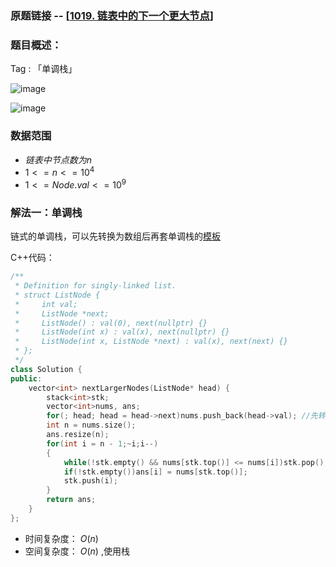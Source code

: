 ### 原题链接 -- [[1019. 链表中的下一个更大节点](https://leetcode.cn/problems/next-greater-node-in-linked-list/)]

### 题目概述：
Tag : 「单调栈」

![image](https://user-images.githubusercontent.com/99656524/230816912-72bc4473-824e-4a6b-afb6-e2691eca0284.png)

![image](https://user-images.githubusercontent.com/99656524/230816922-d2d51100-212a-4ece-b27a-a7f5402dee09.png)

### 数据范围
* $链表中节点数为 n$
* $1 <= n <= 10^4$
* $1 <= Node.val <= 10^9$

### 解法一：单调栈
链式的单调栈，可以先转换为数组后再套单调栈的[模板](https://github.com/na2co3hk/Alogrithm/blob/main/%E6%95%B0%E6%8D%AE%E7%BB%93%E6%9E%84/%E6%A0%88/%E5%8D%95%E8%B0%83%E6%A0%88/%E5%8D%95%E8%B0%83%E6%A0%88%E6%A8%A1%E6%9D%BF.cpp)

C++代码：
```cpp
/**
 * Definition for singly-linked list.
 * struct ListNode {
 *     int val;
 *     ListNode *next;
 *     ListNode() : val(0), next(nullptr) {}
 *     ListNode(int x) : val(x), next(nullptr) {}
 *     ListNode(int x, ListNode *next) : val(x), next(next) {}
 * };
 */
class Solution {
public:
    vector<int> nextLargerNodes(ListNode* head) {
        stack<int>stk;
        vector<int>nums, ans;
        for(; head; head = head->next)nums.push_back(head->val); //先转化为数组
        int n = nums.size();
        ans.resize(n);
        for(int i = n - 1;~i;i--)
        {
            while(!stk.empty() && nums[stk.top()] <= nums[i])stk.pop();
            if(!stk.empty())ans[i] = nums[stk.top()];
            stk.push(i);
        }
        return ans;
    }
};
```
* 时间复杂度： $O(n)$
* 空间复杂度： $O(n)$ ,使用栈
